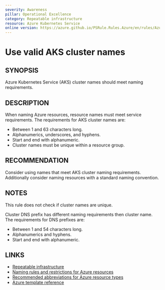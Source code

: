 ```yaml
---
severity: Awareness
pillar: Operational Excellence
category: Repeatable infrastructure
resource: Azure Kubernetes Service
online version: https://azure.github.io/PSRule.Rules.Azure/en/rules/Azure.AKS.Name/
---
```


# Use valid AKS cluster names

## SYNOPSIS

Azure Kubernetes Service (AKS) cluster names should meet naming requirements.

## DESCRIPTION

When naming Azure resources, resource names must meet service requirements.
The requirements for AKS cluster names are:

- Between 1 and 63 characters long.
- Alphanumerics, underscores, and hyphens.
- Start and end with alphanumeric.
- Cluster names must be unique within a resource group.

## RECOMMENDATION

Consider using names that meet AKS cluster naming requirements.
Additionally consider naming resources with a standard naming convention.

## NOTES

This rule does not check if cluster names are unique.

Cluster DNS prefix has different naming requirements then cluster name.
The requirements for DNS prefixes are:

- Between 1 and 54 characters long.
- Alphanumerics and hyphens.
- Start and end with alphanumeric.

## LINKS

- [Repeatable infrastructure](https://learn.microsoft.com/azure/architecture/framework/devops/automation-infrastructure)
- [Naming rules and restrictions for Azure resources](https://docs.microsoft.com/azure/azure-resource-manager/management/resource-name-rules)
- [Recommended abbreviations for Azure resource types](https://docs.microsoft.com/azure/cloud-adoption-framework/ready/azure-best-practices/resource-abbreviations)
- [Azure template reference](https://docs.microsoft.com/azure/templates/microsoft.containerservice/managedclusters)
